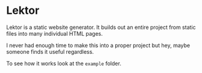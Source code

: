 # Lektor

Lektor is a static website generator.  It builds out an entire project from
static files into many individual HTML pages.

I never had enough time to make this into a proper project but hey, maybe
someone finds it useful regardless.

To see how it works look at the ``example`` folder.
